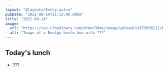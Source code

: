 ```yaml
---
layout: "@layouts/Entry.astro"
pubDate: "2022-09-14T11:13:00.000Z"
title: "2022-09-14"
image:
  url: "https://res.cloudinary.com/drmor38ma/image/upload/v1675038211/bbt/2022-09-14_pfa1hr.jpg"
  alt: "Image of a Bentgo bento box with ???"
---
```


## Today's lunch

- ???
